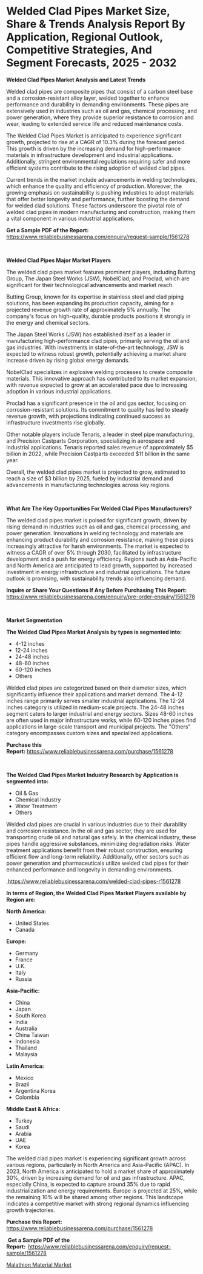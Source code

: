 <p><h1>Welded Clad Pipes Market Size, Share & Trends Analysis Report By Application, Regional Outlook, Competitive Strategies, And Segment Forecasts, 2025 - 2032</h1></p><p><strong>Welded Clad Pipes Market Analysis and Latest Trends</strong></p>
<p><p>Welded clad pipes are composite pipes that consist of a carbon steel base and a corrosion-resistant alloy layer, welded together to enhance performance and durability in demanding environments. These pipes are extensively used in industries such as oil and gas, chemical processing, and power generation, where they provide superior resistance to corrosion and wear, leading to extended service life and reduced maintenance costs.</p><p>The Welded Clad Pipes Market is anticipated to experience significant growth, projected to rise at a CAGR of 10.3% during the forecast period. This growth is driven by the increasing demand for high-performance materials in infrastructure development and industrial applications. Additionally, stringent environmental regulations requiring safer and more efficient systems contribute to the rising adoption of welded clad pipes.</p><p>Current trends in the market include advancements in welding technologies, which enhance the quality and efficiency of production. Moreover, the growing emphasis on sustainability is pushing industries to adopt materials that offer better longevity and performance, further boosting the demand for welded clad solutions. These factors underscore the pivotal role of welded clad pipes in modern manufacturing and construction, making them a vital component in various industrial applications.</p></p>
<p><strong>Get a Sample PDF of the Report:&nbsp;</strong> <a href="https://www.reliablebusinessarena.com/enquiry/request-sample/1561278?utm_campaign=2039&utm_medium=2&utm_source=Github&utm_content=ia&utm_term=01022025&utm_id=welded-clad-pipes">https://www.reliablebusinessarena.com/enquiry/request-sample/1561278</a></p>
<p>&nbsp;</p>
<p><strong>Welded Clad Pipes Major Market Players</strong></p>
<p><p>The welded clad pipes market features prominent players, including Butting Group, The Japan Steel Works (JSW), NobelClad, and Proclad, which are significant for their technological advancements and market reach. </p><p>Butting Group, known for its expertise in stainless steel and clad piping solutions, has been expanding its production capacity, aiming for a projected revenue growth rate of approximately 5% annually. The company's focus on high-quality, durable products positions it strongly in the energy and chemical sectors.</p><p>The Japan Steel Works (JSW) has established itself as a leader in manufacturing high-performance clad pipes, primarily serving the oil and gas industries. With investments in state-of-the-art technology, JSW is expected to witness robust growth, potentially achieving a market share increase driven by rising global energy demands.</p><p>NobelClad specializes in explosive welding processes to create composite materials. This innovative approach has contributed to its market expansion, with revenue expected to grow at an accelerated pace due to increasing adoption in various industrial applications.</p><p>Proclad has a significant presence in the oil and gas sector, focusing on corrosion-resistant solutions. Its commitment to quality has led to steady revenue growth, with projections indicating continued success as infrastructure investments rise globally.</p><p>Other notable players include Tenaris, a leader in steel pipe manufacturing, and Precision Castparts Corporation, specializing in aerospace and industrial applications. Tenaris reported sales revenue of approximately $5 billion in 2022, while Precision Castparts exceeded $11 billion in the same year.</p><p>Overall, the welded clad pipes market is projected to grow, estimated to reach a size of $3 billion by 2025, fueled by industrial demand and advancements in manufacturing technologies across key regions.</p></p>
<p>&nbsp;</p>
<p><strong>What Are The Key Opportunities For Welded Clad Pipes Manufacturers?</strong></p>
<p><p>The welded clad pipes market is poised for significant growth, driven by rising demand in industries such as oil and gas, chemical processing, and power generation. Innovations in welding technology and materials are enhancing product durability and corrosion resistance, making these pipes increasingly attractive for harsh environments. The market is expected to witness a CAGR of over 5% through 2030, facilitated by infrastructure development and a push for energy efficiency. Regions such as Asia-Pacific and North America are anticipated to lead growth, supported by increased investment in energy infrastructure and industrial applications. The future outlook is promising, with sustainability trends also influencing demand.</p></p>
<p><strong>Inquire or Share Your Questions If Any Before Purchasing This Report:</strong> <a href="https://www.reliablebusinessarena.com/enquiry/pre-order-enquiry/1561278?utm_campaign=2039&utm_medium=2&utm_source=Github&utm_content=ia&utm_term=01022025&utm_id=welded-clad-pipes">https://www.reliablebusinessarena.com/enquiry/pre-order-enquiry/1561278</a></p>
<p>&nbsp;</p>
<p><strong>Market Segmentation</strong></p>
<p><strong>The Welded Clad Pipes Market Analysis by types is segmented into:</strong></p>
<p><ul><li>4-12 inches</li><li>12-24 inches</li><li>24-48 inches</li><li>48-60 inches</li><li>60-120 inches</li><li>Others</li></ul></p>
<p><p>Welded clad pipes are categorized based on their diameter sizes, which significantly influence their applications and market demand. The 4-12 inches range primarily serves smaller industrial applications. The 12-24 inches category is utilized in medium-scale projects. The 24-48 inches segment caters to larger industrial and energy sectors. Sizes 48-60 inches are often used in major infrastructure works, while 60-120 inches pipes find applications in large-scale transport and municipal projects. The "Others" category encompasses custom sizes and specialized applications.</p></p>
<p><strong>Purchase this Report:&nbsp;</strong><a href="https://www.reliablebusinessarena.com/purchase/1561278?utm_campaign=2039&utm_medium=2&utm_source=Github&utm_content=ia&utm_term=01022025&utm_id=welded-clad-pipes">https://www.reliablebusinessarena.com/purchase/1561278</a></p>
<p>&nbsp;</p>
<p><strong>The Welded Clad Pipes Market Industry Research by Application is segmented into:</strong></p>
<p><ul><li>Oil & Gas</li><li>Chemical Industry</li><li>Water Treatment</li><li>Others</li></ul></p>
<p><p>Welded clad pipes are crucial in various industries due to their durability and corrosion resistance. In the oil and gas sector, they are used for transporting crude oil and natural gas safely. In the chemical industry, these pipes handle aggressive substances, minimizing degradation risks. Water treatment applications benefit from their robust construction, ensuring efficient flow and long-term reliability. Additionally, other sectors such as power generation and pharmaceuticals utilize welded clad pipes for their enhanced performance and longevity in demanding environments.</p></p>
<p><a href="https://www.reliablebusinessarena.com/welded-clad-pipes-r1561278?utm_campaign=2039&utm_medium=2&utm_source=Github&utm_content=ia&utm_term=01022025&utm_id=welded-clad-pipes">&nbsp;https://www.reliablebusinessarena.com/welded-clad-pipes-r1561278</a></p>
<p><strong>In terms of Region, the Welded Clad Pipes Market Players available by Region are:</strong></p>
<p>
    <p> <strong> North America: </strong>
        <ul>
            <li>United States</li>
            <li>Canada</li>
        </ul>
        </p> 
    <p> <strong> Europe: </strong>
        <ul>
            <li>Germany</li>
            <li>France</li>
            <li>U.K.</li>
            <li>Italy</li>
            <li>Russia</li>
        </ul>
        </p> 
    <p> <strong> Asia-Pacific: </strong>
        <ul>
            <li>China</li>
            <li>Japan</li>
            <li>South Korea</li>
            <li>India</li>
            <li>Australia</li>
            <li>China Taiwan</li>
            <li>Indonesia</li>
            <li>Thailand</li>
            <li>Malaysia</li>
        </ul>
        </p> 
    <p> <strong> Latin America: </strong>
        <ul>
            <li>Mexico</li>
            <li>Brazil</li>
            <li>Argentina Korea</li>
            <li>Colombia</li>
        </ul>
        </p> 
    <p> <strong> Middle East & Africa: </strong>
        <ul>
            <li>Turkey</li>
            <li>Saudi</li>
            <li>Arabia</li>
            <li>UAE</li>
            <li>Korea</li>
        </ul>
    </p>
    </p>
<p><p>The welded clad pipes market is experiencing significant growth across various regions, particularly in North America and Asia-Pacific (APAC). In 2023, North America is anticipated to hold a market share of approximately 30%, driven by increasing demand for oil and gas infrastructure. APAC, especially China, is expected to capture around 35% due to rapid industrialization and energy requirements. Europe is projected at 25%, while the remaining 10% will be shared among other regions. This landscape indicates a competitive market with strong regional dynamics influencing growth trajectories.</p></p>
<p><strong>Purchase this Report: </strong><a href="https://www.reliablebusinessarena.com/purchase/1561278?utm_campaign=2039&utm_medium=2&utm_source=Github&utm_content=ia&utm_term=01022025&utm_id=welded-clad-pipes">https://www.reliablebusinessarena.com/purchase/1561278</a></p>
<p>&nbsp;<strong>Get a Sample PDF of the Report:&nbsp;&nbsp;</strong><a href="https://www.reliablebusinessarena.com/enquiry/request-sample/1561278?utm_campaign=2039&utm_medium=2&utm_source=Github&utm_content=ia&utm_term=01022025&utm_id=welded-clad-pipes">https://www.reliablebusinessarena.com/enquiry/request-sample/1561278</a></p>
<p><strong></strong></p>
<p><p><a href="https://github.com/SamiaChowdhury801/Market-Research-Report-List-1/blob/main/malathion-material-market.md?utm_campaign=2039&utm_medium=2&utm_source=Github&utm_content=ia&utm_term=01022025&utm_id=welded-clad-pipes">Malathion Material Market</a></p></p>